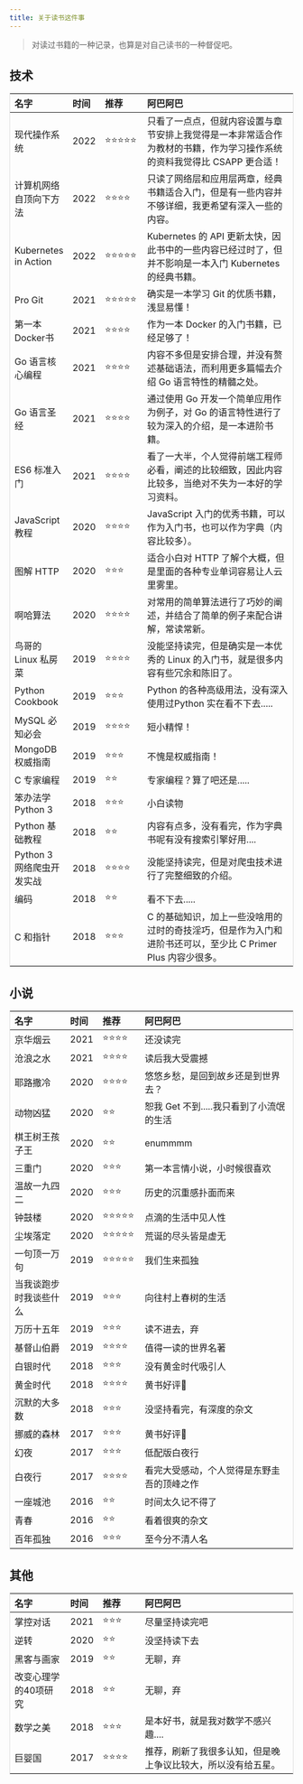 ```yaml
---
title: 关于读书这件事
---
```


<div class="markdown-body">


> 对读过书籍的一种记录，也算是对自己读书的一种督促吧。

## 技术

| 名字                      | 时间 | 推荐                           | 阿巴阿巴                                                     |
| :------------------------- | :---- | :------------------------------ | :----------------------------------------------------------- |
| 现代操作系统     | 2022 | :star::star::star::star::star: | 只看了一点点，但就内容设置与章节安排上我觉得是一本非常适合作为教材的书籍，作为学习操作系统的资料我觉得比 CSAPP 更合适！|
| 计算机网络 自顶向下方法     | 2022 | :star::star::star::star: | 只读了网络层和应用层两章，经典书籍适合入门，但是有一些内容并不够详细，我更希望有深入一些的内容。|
| Kubernetes in Action      | 2022 | :star::star::star::star::star: | Kubernetes 的 API 更新太快，因此书中的一些内容已经过时了，但并不影响是一本入门 Kubernetes 的经典书籍。|
| Pro Git                   | 2021 | :star::star::star::star::star: | 确实是一本学习 Git 的优质书籍，浅显易懂！                    |
| 第一本 Docker书           | 2021 | :star::star::star::star:       | 作为一本 Docker 的入门书籍，已经足够了！                     |
| Go 语言核心编程           | 2021 | :star::star::star::star:       | 内容不多但是安排合理，并没有赘述基础语法，而利用更多篇幅去介绍 Go 语言特性的精髓之处。|
| Go 语言圣经               | 2021 | :star::star::star::star:       | 通过使用 Go 开发一个简单应用作为例子，对 Go 的语言特性进行了较为深入的介绍，是一本进阶书籍。 |
| ES6 标准入门              | 2021 | :star::star::star::star:       | 看了一大半，个人觉得前端工程师必看，阐述的比较细致，因此内容比较多，当绝对不失为一本好的学习资料。 |
| JavaScript 教程           | 2020 | :star::star::star::star:       | JavaScript 入门的优秀书籍，可以作为入门书，也可以作为字典（内容比较多）。 |
| 图解 HTTP                 | 2020 | :star::star::star:             | 适合小白对 HTTP 了解个大概，但是里面的各种专业单词容易让人云里雾里。 |
| 啊哈算法                  | 2020 | :star::star::star::star:       | 对常用的简单算法进行了巧妙的阐述，并结合了简单的例子来配合讲解，常读常新。 |
| 鸟哥的 Linux 私房菜       | 2019 | :star::star::star::star:       | 没能坚持读完，但是确实是一本优秀的 Linux 的入门书，就是很多内容有些冗余和陈旧了。 |
| Python Cookbook           | 2019 | :star::star::star:             | Python 的各种高级用法，没有深入使用过Python 实在看不下去..... |
| MySQL 必知必会            | 2019 | :star::star::star::star:       | 短小精悍！                                                   |
| MongoDB 权威指南          | 2019 | :star::star::star:             | 不愧是权威指南！                                             |
| C 专家编程                | 2019 | :star::star:                   | 专家编程？算了吧还是.....                                    |
| 笨办法学 Python 3         | 2018 | :star::star::star:             | 小白读物                                                     |
| Python 基础教程           | 2018 | :star::star:                   | 内容有点多，没有看完，作为字典书呢有没有搜索引擎好用....     |
| Python 3 网络爬虫开发实战 | 2018 | :star::star::star::star:       | 没能坚持读完，但是对爬虫技术进行了完整细致的介绍。           |
| 编码                      | 2018 | :star::star:                   | 看不下去.....                                                |
| C 和指针                  | 2018 | :star::star::star:             | C 的基础知识，加上一些没啥用的过时的奇技淫巧，但是作为入门和进阶书还可以，至少比 C Primer Plus 内容少很多。 |

## 小说

| 名字                   | 时间 | 推荐                           | 阿巴阿巴                                   |
| :------------------------- | :---- | :------------------------------ | :----------------------------------------------------------- |
| 京华烟云               | 2021 | :star::star::star::star:       | 还没读完                                   |
| 沧浪之水               | 2021 | :star::star::star::star:       | 读后我大受震撼                             |
| 耶路撒冷               | 2020 | :star::star::star::star:       | 悠悠乡愁，是回到故乡还是到世界去？         |
| 动物凶猛               | 2020 | :star::star:                   | 恕我 Get 不到.....我只看到了小流氓的生活   |
| 棋王树王孩子王         | 2020 | :star::star:                   | enummmm                                    |
| 三重门                 | 2020 | :star::star::star:             | 第一本言情小说，小时候很喜欢               |
| 温故一九四二           | 2020 | :star::star::star:             | 历史的沉重感扑面而来                       |
| 钟鼓楼                 | 2020 | :star::star::star::star::star: | 点滴的生活中见人性                         |
| 尘埃落定               | 2020 | :star::star::star::star::star: | 荒诞的尽头皆是虚无                         |
| 一句顶一万句           | 2019 | :star::star::star::star::star: | 我们生来孤独                               |
| 当我谈跑步时我谈些什么 | 2019 | :star::star::star:             | 向往村上春树的生活                         |
| 万历十五年             | 2019 | :star::star::star:             | 读不进去，弃                               |
| 基督山伯爵             | 2019 | :star::star::star::star:       | 值得一读的世界名著                         |
| 白银时代               | 2018 | :star::star::star:             | 没有黄金时代吸引人                         |
| 黄金时代               | 2018 | :star::star::star::star:       | 黄书好评:call_me_hand:                     |
| 沉默的大多数           | 2018 | :star::star::star:             | 没坚持看完，有深度的杂文                   |
| 挪威的森林             | 2017 | :star::star::star:             | 黄书好评:call_me_hand:                     |
| 幻夜                   | 2017 | :star::star::star:             | 低配版白夜行                               |
| 白夜行                 | 2017 | :star::star::star::star:       | 看完大受感动，个人觉得是东野圭吾的顶峰之作 |
| 一座城池               | 2016 | :star::star:                   | 时间太久记不得了                           |
| 青春                   | 2016 | :star::star:                   | 看着很爽的杂文                             |
| 百年孤独               | 2016 | :star::star::star:             | 至今分不清人名                             |

## 其他

| 名字                 | 时间 | 推荐                     | 阿巴阿巴                                                     |
| :------------------------- | :---- | :------------------------------ | :----------------------------------------------------------- |
| 掌控对话             | 2021 | :star::star::star:       | 尽量坚持读完吧                                               |
| 逆转                 | 2020 | :star::star:             | 没坚持读下去                                                 |
| 黑客与画家           | 2019 | :star::star:             | 无聊，弃                                                     |
| 改变心理学的40项研究 | 2018 | :star::star:             | 无聊，弃                                                     |
| 数学之美             | 2018 | :star::star::star:       | 是本好书，就是我对数学不感兴趣....                           |
| 巨婴国               | 2017 | :star::star::star::star: | 推荐，刷新了我很多认知，但是晚上争议比较大，所以没有给五星。 |

</div>

<style>
table {
  width: 100%;
  border: 1px solid #dedede;
  margin: 15px auto;
  border-collapse: collapse;
  empty-cells: show;
}
/* 第一列表格宽度 */
table th:nth-of-type(1){
width: 20%;
}
/* 第二列表格宽度 */
table th:nth-of-type(2){
width: 10%;
}
    /* 第三列表格宽度 */
table th:nth-of-type(3){
width: 15%;
}
/* 第四列表格宽度 */
table th:nth-of-type(4){
width: 55%;
}
</style>





